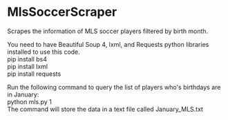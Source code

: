 # MlsSoccerScraper
Scrapes the information of MLS soccer players filtered by birth month.

You need to have Beautiful Soup 4, lxml, and Requests python libraries installed to use this code.  
pip install bs4  
pip install lxml  
pip install requests  

Run the following command to query the list of players who's birthdays are in January:  
python mls.py 1  
The command will store the data in a text file called January_MLS.txt 
